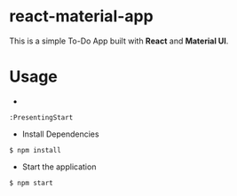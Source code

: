 # react-material-app
This is a simple To-Do App built with **React** and **Material UI**.


# Usage

*
```
:PresentingStart
```
* Install Dependencies
```
$ npm install
```
* Start the application
```
$ npm start
```

